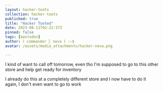 ```yaml
---
layout: hacker-toots
collection: hacker-toots
published: true
title: "Hacker Tooted"
date: 2023-08-11T02:22:57Z
pinned: false
tags: [mastodon]
author: ⸸ commander ░ nova ⸸ :~$
avatar: /assets/media_attachments/hacker-nova.png

---
```


<p>I kind of want to call off tomorrow, even tho I&#39;m supposed to go to this other store and help get ready for inventory</p><p>I already do this at a completely different store and I now have to do it again, I don&#39;t even want to go to work</p>


